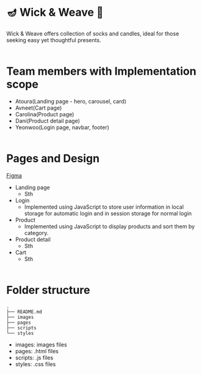 # 🪔 Wick & Weave 🧦
Wick & Weave offers collection of socks and candles, ideal for those seeking easy yet thoughtful presents.
<br><br>

# Team members with Implementation scope
- Atoura(Landing page - hero, carousel, card)
- Avneet(Cart page)
- Carolina(Product page)
- Dani(Product detail page)
- Yeonwoo(Login page, navbar, footer)
<br><br>

# Pages and Design
[Figma](https://www.figma.com/file/6FU6B18OJLU29KUPjZ07NK/WickNWeave?type=design&node-id=0-1&mode=design&t=BVPKTWtEBHb2y3Zf-0)
- Landing page
    - Sth
- Login
    - Implemented using JavaScript to store user information in local storage for automatic login and in session storage for normal login
- Product
    - Implemented using JavaScript to display products and sort them by category.
- Product detail
    - Sth
- Cart
    - Sth
<br><br>

# Folder structure
```
.
├── README.md
├── images
├── pages
├── scripts
└── styles
```
- images: images files
- pages: .html files
- scripts: .js files
- styles: .css files